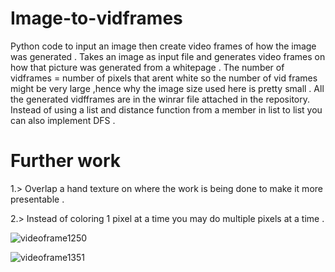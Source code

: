 # Image-to-vidframes
Python code to input an image then create video frames of how the image was generated . Takes an image as input file and generates video frames on how that picture was generated from a whitepage . The number of vidframes = number of pixels that arent white so the number of vid frames might be very large ,hence why the image size used here is pretty small .
All the generated vidfframes are in the winrar file attached in the repository. 
Instead of using a list and distance function from a member in list to list you can also implement DFS .


# Further work 
1.> Overlap a hand texture on where the work is being done to make it more presentable . 

2.> Instead of coloring 1 pixel at a time you may do multiple pixels at a time .

![videoframe1250](https://user-images.githubusercontent.com/111579172/185628685-0d44e35d-0b57-4234-937f-24f6cc2853b9.jpg)


![videoframe1351](https://user-images.githubusercontent.com/111579172/185628653-9f7c3bc0-5296-4a59-b675-126b06b43a78.jpg)
